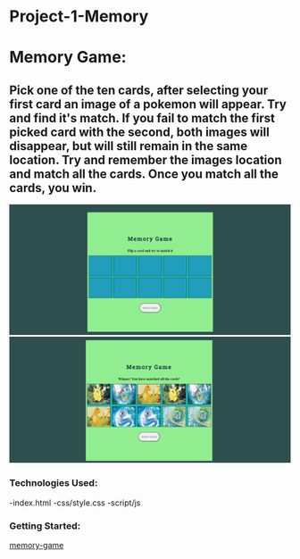 # Project-1-Memory
#  Memory Game:
##  Pick one of the ten cards, after selecting your first card an image of a pokemon will appear. Try and find it's match. If you fail to match the first picked card with the second, both images will disappear, but will still remain in the same location. Try and remember the images location and match all the cards. Once you match all the cards, you win.
![Game-start](game-imgs/game-start.png)
![Game-end](game-imgs/game-end.png)
### Technologies Used:
-index.html
-css/style.css
-script/js
### Getting Started: 
[memory-game](https://flips97.github.io/Project-1-Memory/)
